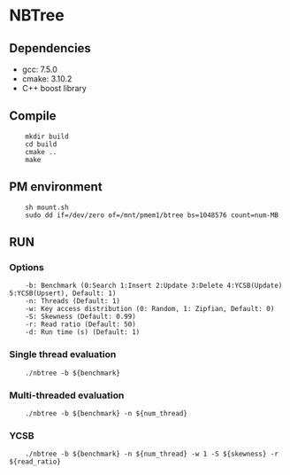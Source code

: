 # NBTree

## Dependencies
* gcc: 7.5.0
* cmake: 3.10.2
* C++ boost library

## Compile
```
    mkdir build
    cd build
    cmake ..
    make
```

## PM environment
```
    sh mount.sh
    sudo dd if=/dev/zero of=/mnt/pmem1/btree bs=1048576 count=num-MB
```

## RUN
### Options
```
    -b: Benchmark (0:Search 1:Insert 2:Update 3:Delete 4:YCSB(Update) 5:YCSB(Upsert), Default: 1)
    -n: Threads (Default: 1)
    -w: Key access distribution (0: Random, 1: Zipfian, Default: 0)
    -S: Skewness (Default: 0.99)
    -r: Read ratio (Default: 50)
    -d: Run time (s) (Default: 1)

```
### Single thread evaluation
```
    ./nbtree -b ${benchmark}
```

### Multi-threaded evaluation
```
    ./nbtree -b ${benchmark} -n ${num_thread}
```

### YCSB
```
    ./nbtree -b ${benchmark} -n ${num_thread} -w 1 -S ${skewness} -r ${read_ratio}
```


